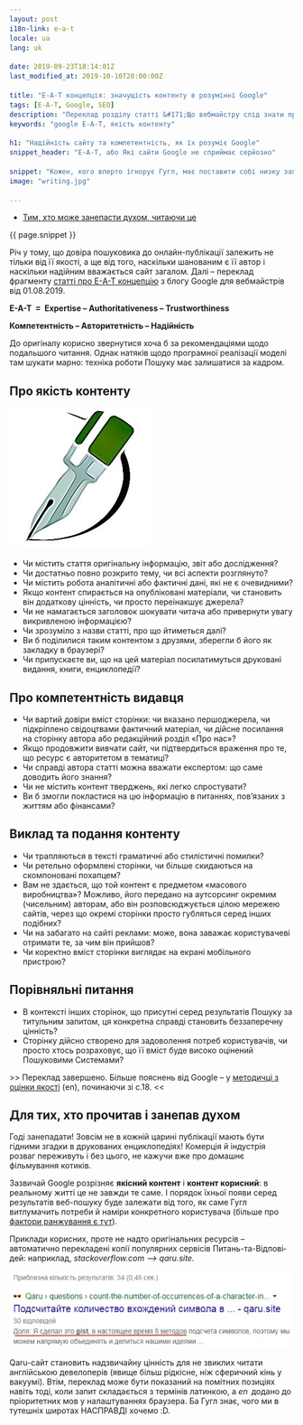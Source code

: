 ```yaml
---
layout: post
i18n-link: e-a-t
locale: ua
lang: uk

date: 2019-09-23T18:14:01Z
last_modified_at: 2019-10-10T20:00:00Z

title: "E-A-T концепція: значущість контенту в розумінні Google"
tags: [E-A-T, Google, SEO]
description: "Переклад розділу статті &#171;Що вебмайстру слід знати про ключові оновлення Google&#187; з webmasters.googleblog.com (1 серп 2019). Не підрядний, з коментарями."
keywords: "google E-A-T, якість контенту"

h1: "Надійність сайту та компетентність, як їх розуміє Google"
snippet_header: "E-A-T, або Які сайти Google не сприймає серйозно"

snippet: "Кожен, кого вперто ігнорує Гугл, має поставити собі низку запитань. Відповідати бажано відверто, ще й поперед&#173;ньо поціка&#173;витися, на якому тлі пошуковик має розгле&#173;діти й виокремити конкретну сторінку."
image: "writing.jpg"

---
```

<ul class="toc txt-right">
  <li><a href="#fin">Тим, хто може занепасти духом, читаючи&nbsp;це</a></li>
</ul>
<div>
<p> {{ page.snippet }}</p>
<p>
  Річ у тому, що довіра пошуковика до онлайн-публікації залежить не тільки від її якості, а ще від того, наскільки шанованим є її автор і наскільки надійним вважається сайт загалом. Далі – переклад фрагменту <a href="https://webmasters.googleblog.com/2019/08/core-updates.html" rel="noopener">статті про E-A-T концепцію</a> з блогу Google для вебмайстрів  від 01.08.2019.</p>
<p class="txt-center"><strong>E-A-T &nbsp;=&nbsp; Expertise &ndash; Authoritativeness &ndash; Trustworthiness</strong></p>
<p class="txt-center"><strong>Компетентність &ndash; Авторитетність &ndash; Надійність</strong></p>
<p>До оригіналу корисно звернутися хоча б за рекомендаціями щодо подальшого читання. Однак натяків щодо програмної реалізації моделі там шукати марно: техніка роботи Пошуку має залишатися за кадром.</p>
</div>
<h2>Про якість контенту</h2>
<p><img class="fullscreen-right" src="/images/posts/writing.jpg" alt="Текстовий контент"></p>
<ul>
  <li>Чи містить стаття <span class="under">оригінальну інформа&#173;цію</span>, звіт або дослідження?</li>
  <li>Чи достатньо <span class="under"> повно розкрито тему, </span>чи всі аспекти розглянуто?</li>
  <li>Чи містить робота аналітичні або фактичні дані,<span class="under"> які не є очевидними?</span></li>
  <li>Якщо контент спирається на опубліко&#173;вані матеріали, чи становить він<span class="under"> додаткову цінність, </span>чи просто переінакшує джерела?</li>
  <li>Чи не намагається заголовок шокувати читача або привернути увагу викривленою інформацією?
  </li>
  <li>Чи зрозуміло з назви статті, про що йтиметься далі?</li>
  <li>Ви б поділилися таким контентом з друзями, зберегли б його як закладку в браузері?</li>
  <li>Чи припускаєте ви, що на цей матеріал посилатимуться друковані видання, книги, енциклопедії?</li>
</ul>
<h2>Про компетентність видавця</h2>
<ul>
  <li><span class="under">Чи вартий довіри вміст сторінки</span>: чи вказано першоджерела, чи підкріплено свідоцтвами фактичний матеріал, чи дійсне посилання на сторінку автора або редакційний розділ «Про нас»?</li>
  <li>Якщо продовжити вивчати сайт, чи підтвердиться враження про те, <span class="under">що ресурс є авторитетом</span> в тематиці?</li>
  <li>Чи справді автора статті<span class="under"> можна вважати експертом</span>: що саме доводить його знання?</li>
  <li>Чи не містить контент тверджень, які легко спростувати?</li>
  <li>Ви б змогли покластися на цю інформацію в питаннях, пов’язаних з життям або фінансами?</li>
</ul>
<h2>Виклад та подання контенту</h2>
<ul>
  <li>Чи трапляються в тексті граматичні або стилістичні помилки?</li>
  <li>Чи ретельно оформлені сторінки, чи більше скидаються на скомпоновані похапцем?</li>
  <li>Вам не здається, що той контент є предметом «масового виробництва»? Можливо, його передано на аутсорсинг окремим (чисельним) авторам, або він розповсюджується цілою мережею сайтів, через що окремі сторінки просто губляться серед інших подібних?</li>
  <li>Чи на забагато на сайті реклами: може, вона заважає користувачеві отримати те, за чим він прийшов?</li>
  <li>Чи коректно вміст сторінки виглядає <span class="under">на екрані мобільного пристрою</span>?</li>
</ul>
<h2>Порівняльні питання</h2>
<ul>
  <li>В контексті інших сторінок, що присутні серед результатів Пошуку за титульним запитом, ця конкретна справді становить беззаперечну цінність?</li>
  <li>Сторінку дійсно створено для задоволення потреб користувачів, чи просто хтось розраховує, що її вміст буде високо оцінений Пошуковими Системами?</li>
</ul>
<p>&gt;&gt; Переклад завершено. Більше пояснень від Google &ndash; у <a href="https://static.googleusercontent.com/media/guidelines.raterhub.com/en//searchqualityevaluatorguidelines.pdf" rel="noopener" target="_blank">методичці з оцінки якості</a>&nbsp;(en), починаючи зі с.18. &lt;&lt;</p>
<h2 id="fin">Для тих, хто прочитав і занепав духом</h2>
<p>Годі занепадати! Зовсім не в кожній царині публікації мають бути гідними згадки в друкованих енциклопедіях! Комерція й індустрія розваг переживуть і без цього, не кажучи вже про домашнє фільмування котиків.</p>
<p>Зазвичай Google розрізняє <b>якісний
контент</b> і <b>контент корисний</b>: в реальному житті це не завжди те саме. І порядок їхньої появи серед результатів веб-пошуку буде залежати від того, як саме Гугл витлумачить потреби й наміри конкретного користувача (більше про <a href="{{site.url}}/yak-pratsiuiut-alhorytmy-google">фактори ранжування є тут</a>).</p>
<p>Приклади корисних, проте не надто оригі&#173;нальних ресурсів – автоматично перекла&#173;дені копії популярних сервісів Питань-та-Відпові&#173;дей: наприклад, <i>stackoverflow.com &xrarr; qaru.site.</i></p>
<p class="txt-center">
<img loading="lazy"  src="/images/posts/qaru-first-position-ua.jpg" alt="Неважко зрозуміти, що той контент не є якісним: він перекладений автоматично"></p>
<p>Qaru-сайт становить надзвичайну цінність для не звиклих читати англійською девелоперів (явище більш рідкісне, ніж сферичний кінь у вакуумі). Втім, переклад може бути показаний на помітних позиціях навіть тоді, коли запит складається з термінів латинкою, а <i>en</i>&thinsp; додано до пріоритетних мов у налаштуваннях браузера. Ба Гугл знає, чого ми в тутешніх широтах НАСПРАВДІ хочемо :D.</p>